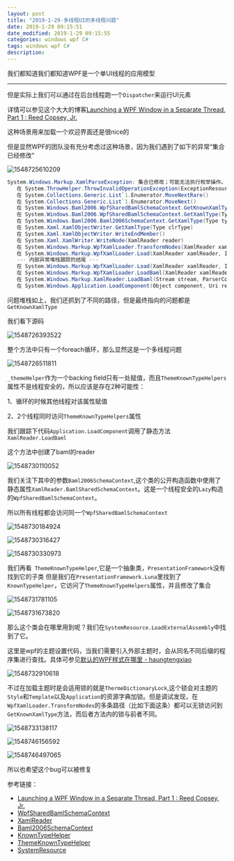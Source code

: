 ```yaml
---
layout: post
title: "2019-1-29-多线程UI的多线程问题"
date: 2019-1-29 09:15:51
date_modified: 2019-1-29 09:15:55
categories: windows wpf C#
tags: windows wpf C#
description: 
---
```


我们都知道我们都知道WPF是一个单UI线程的应用模型

-----

但是实际上我们可以通过在后台线程跑一个`Dispatcher`来运行UI元素

详情可以参见这个大大的博客[Launching a WPF Window in a Separate Thread, Part 1 : Reed Copsey, Jr.](http://reedcopsey.com/2011/11/28/launching-a-wpf-window-in-a-separate-thread-part-1/)

这种场景用来加载一个欢迎界面还是很nice的

但是显然WPF的团队没有充分考虑过这种场景，因为我们遇到了如下的异常“集合已经修改”

![1548725610209](../media/1548725610209.png)

```C#
System.Windows.Markup.XamlParseException: 集合已修改；可能无法执行枚举操作。 ---> System.InvalidOperationException: 集合已修改；可能无法执行枚举操作。
   在 System.ThrowHelper.ThrowInvalidOperationException(ExceptionResource resource)
   在 System.Collections.Generic.List`1.Enumerator.MoveNextRare()
   在 System.Collections.Generic.List`1.Enumerator.MoveNext()
   在 System.Windows.Baml2006.WpfSharedBamlSchemaContext.GetKnownXamlType(Type type)
   在 System.Windows.Baml2006.WpfSharedBamlSchemaContext.GetXamlType(Type type)
   在 System.Windows.Baml2006.Baml2006SchemaContext.GetXamlType(Type type)
   在 System.Xaml.XamlObjectWriter.GetXamlType(Type clrType)
   在 System.Xaml.XamlObjectWriter.WriteEndMember()
   在 System.Xaml.XamlWriter.WriteNode(XamlReader reader)
   在 System.Windows.Markup.WpfXamlLoader.TransformNodes(XamlReader xamlReader, XamlObjectWriter xamlWriter, Boolean onlyLoadOneNode, Boolean skipJournaledProperties, Boolean shouldPassLineNumberInfo, IXamlLineInfo xamlLineInfo, IXamlLineInfoConsumer xamlLineInfoConsumer, XamlContextStack`1 stack, IStyleConnector styleConnector)
   在 System.Windows.Markup.WpfXamlLoader.Load(XamlReader xamlReader, IXamlObjectWriterFactory writerFactory, Boolean skipJournaledProperties, Object rootObject, XamlObjectWriterSettings settings, Uri baseUri)
   --- 内部异常堆栈跟踪的结尾 ---
   在 System.Windows.Markup.WpfXamlLoader.Load(XamlReader xamlReader, IXamlObjectWriterFactory writerFactory, Boolean skipJournaledProperties, Object rootObject, XamlObjectWriterSettings settings, Uri baseUri)
   在 System.Windows.Markup.WpfXamlLoader.LoadBaml(XamlReader xamlReader, Boolean skipJournaledProperties, Object rootObject, XamlAccessLevel accessLevel, Uri baseUri)
   在 System.Windows.Markup.XamlReader.LoadBaml(Stream stream, ParserContext parserContext, Object parent, Boolean closeStream)
   在 System.Windows.Application.LoadComponent(Object component, Uri resourceLocator)
```

问题堆栈如上，我们还抓到了不同的路径，但是最终指向的问题都是`GetKnownXamlType`

我们看下源码

![1548726393522](../media/1548726393522.png)

整个方法中只有一个foreach循环，那么显然这是一个多线程问题

![1548726511811](../media/1548726511811.png)

`_themeHelper`作为一个backing field只有一处赋值，而且`ThemeKnownTypeHelpers`属性不是线程安全的，所以应该是存在2种可能性：

1、循环的时候其他线程对该属性赋值

2、2个线程同时访问`ThemeKnownTypeHelpers`属性

我们跟踪下代码`Application.LoadComponent`调用了静态方法`XamlReader.LoadBaml`

这个方法中创建了baml的reader

![1548730110052](../media/1548730110052.png)

我们关注下其中的参数`Baml2006SchemaContext`,这个类的公开构造函数中使用了静态属性`XamlReader.BamlSharedSchemaContext`。这是一个线程安全的`Lazy`构造的`WpfSharedBamlSchemaContext`。

所以所有线程都会访问同一个`WpfSharedBamlSchemaContext`

![1548730184924](../media/1548730184924.png)

![1548730316427](../media/1548730316427.png)

![1548730330973](../media/1548730330973.png)

我们再看` ThemeKnownTypeHelper`,它是一个抽象类，`PresentationFramework`没有找到它的子类
但是我们在`PresentationFramework.Luna`里找到了`KnownTypeHelper`，它访问了`ThemeKnownTypeHelpers`属性，并且修改了集合

![1548731781105](../media/1548731781105.png)

![1548731673820](../media/1548731673820.png)

那么这个类会在哪里用到呢？我们在`SystemResource.LoadExternalAssembly`中找到了它。

这里是wpf的主题设置代码，当我们需要引入外部主题时，会从同名不同后缀的程序集进行查找。具体可参见[默认的WPF样式在哪里 - haungtengxiao](https://xinyuehtx.github.io/post/%E9%BB%98%E8%AE%A4%E7%9A%84WPF%E6%A0%B7%E5%BC%8F%E5%9C%A8%E5%93%AA%E9%87%8C.html)

![1548732910618](../media/1548732910618.png)

不过在加载主题时是会适用锁的就是`ThermeDictionaryLock`,这个锁会对主题的`Style`和`Template`以及`Application`的资源字典加锁。但是调试发现，在`WpfXamlLoader.TransformNodes`的多条路径（比如下面这条）都可以无锁访问到`GetKnownXamlType`方法，而后者方法内的锁与前者不同。

![1548733138117](../media/1548733138117.png)

![1548746156592](../media/1548746156592.png)

![1548746497065](../media/1548746497065.png)

所以也希望这个bug可以被修复

参考链接：

- [Launching a WPF Window in a Separate Thread, Part 1 : Reed Copsey, Jr.](http://reedcopsey.com/2011/11/28/launching-a-wpf-window-in-a-separate-thread-part-1/)
- [WpfSharedBamlSchemaContext](https://referencesource.microsoft.com/#PresentationFramework/src/Framework/System/Windows/Markup/Baml2006/WpfSharedBamlSchemaContext.cs,d37dbb607edee3ef)
- [XamlReader](https://referencesource.microsoft.com/#PresentationFramework/src/Framework/System/Windows/Markup/XamlReader.cs,5981dffc7d85947d)
- [Baml2006SchemaContext](https://referencesource.microsoft.com/#PresentationFramework/src/Framework/System/Windows/Markup/Baml2006/Baml2006SchemaContext.cs,099b5b3e3a0fd4bd)
- [KnownTypeHelper](https://referencesource.microsoft.com/#PresentationFramework/src/Framework/System/Windows/Markup/Baml2006/Baml2006SchemaContext.cs,099b5b3e3a0fd4bd)
- [ThemeKnownTypeHelper](https://referencesource.microsoft.com/#PresentationFramework/src/Framework/System/Windows/Markup/Baml2006/ThemeKnownTypeHelper.cs,5d8d06b3b80571ba,references)
- [SystemResource](https://referencesource.microsoft.com/#PresentationFramework/src/Framework/System/Windows/SystemResources.cs,896d92fba1218ec1)







